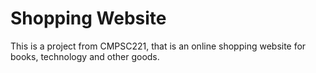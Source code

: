 # Shopping Website 
This is a project from CMPSC221, that is an online shopping website for books, technology and other goods.
